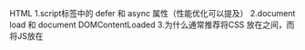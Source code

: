 HTML
1.script标签中的 defer 和 async 属性（性能优化可以提及）
2.document load 和 document DOMContentLoaded
3.为什么通常推荐将CSS <link> 放在<head></head>之间，而将JS放在<script>放在</body>之前（性能优化可以提及）
4.Preload、Prefetch、Preconnect、Prerendering （性能优化可以提及）

5.常见的 meta 元素
6.HTML5 新标签HTML5 语义化
7.DOCTYPE（文档类型）的作用是什么
8.data-*是什么


CSS
盒模型
css选择器优先级判断
class 和 id 的区别
请问 resetting 和normalizing CSS之间的区别？如何选择？为什么
伪类和伪元素
浮动float
如何清楚fload
z-index 和叠加上下文是如何形成的
BFC（定义、布局规则、应用场景）
IFC
布局之：左边定宽，右边自适应
圣杯布局，双飞翼布局
flex 布局，flex：1 代表什么
grid 布局
display 属性的全部值
移除 inline-block 间隙
隐藏页面中某个元素的方法
display: none、opacity: 0、viisbility: hidden 的区别
block、inline、inline-block 的区别
relative、fixed、absolute、static 、sticky、inherit 的区别
边距重叠
line-height 如何继承
CSS 动画
CSS sprites
如何解决特定浏览器的样式问题
如何实现网站自适应
浏览器是如何判断元素是否匹配某个CSS选择器
垂直居中和水平居中
calc
sass、less
如何实现 css 换肤
css 变量
css 如何画一个三角形
常见的 CSS 解决方案，包括但不限于 css module、styled components、tailwind css 等
JavascriptDOM、BOM对象
js有几种基本的数据类型
如何判断js数据类型
typeof 和 instanceof 的区别
如何判断一个变量是不是Array
== 和 === 有什么不同
事件机制
事件委托
e.preventDefault()是干什么的
js中 this 是如何工作的、this指向
apply、call、bind区别，源码实现
js 中 new 关键字原理
js中继承是如何实现的
js原型和原型链
闭包
作用域与作用域链
ES6 新特性
map set
ES6 里的Symbol
let、const、var的区别
js中变量声明提升
js模块化（理解模块化发展过程，理解commonJS、AMD、CMD、UMD、ES6模块化）
IIFE立即执行函数
匿名函数
箭头函数
柯里化
异步编程
Promise（Promise A+文档）
async/await
Generator
对象遍历和数组遍历
常见的数组方法
数组排序
数组去重
数组查找
Ajax工作原理，着重理解XMLHttpRequest
fetch
JS strict模式
indexedDB
web worker
可变对象和不可变对象
什么是事件循环（event loop）
宏任务、微任务
创建对象的三种方法
深拷贝和浅拷贝
防抖、节流
网页各种高度
requestAnimationFrame
requestIdleCallback
webassembly
垃圾回收机制
proxy
Object.defineProperty
null 和undefined 区别
Object.assign
常见的 DOM 方法
事件冒泡、捕获（委托）
ReactReact17、React18新特性
虚拟DOM是什么？Diff算法原理
key 是干什么的
Fiber
React 事件机制，和原生的事件机制关系
生命周期
组件性能优化
React.memo
props.children
context
setState 同步还是异步
setState 批更新
组件通信
高阶组件原理，有哪些常见的高阶组件
受控组件和非受控组件
为什么要使用 React Hooks
React Hooks 实现原理
React Hooks 使用原则，以及为什么
React Hooks 使用中常见问题
官方自带的 Hooks
useEffect 和 useLayoutEffect 区别
useMemo 和 useCallbck 区别
如何自己封装一个 Hooks
Suspense
Concurrent
startTransition
Server Component
componetDidCatch
SSR
为什么需要用 redux
react-redux 是干什么的
react-redux connect 实现原理
redux 工作流程及原理
有没有用过其他状态管理器？及其原理
react-router 路由实现原理
react-router 有几种路由类型？每种路由类型实现原理
项目本地开发完成后部署到服务器后报404是什么原因
VueMVVM是什么？MVC是什么？
data为什么是一个函数
created 和 watch 谁先执行
页面传参：query 和 params 的区别
vue 的常用内置指令
如何理解 vue 的单向数据流
computed 与 watch
为什么 v-if 和 v-for 不建议同时用
vue 的事件绑定原理
v-model 的实现及其原理
vue2 如何监测数组变化
Vue3 新特性
vue3 的setup 用法
Vue3 与 Vue2 区别
Vue3 与 Vue2 双向绑定原理
Proxy 与 Object.defineProperty 对比
Composition API
v-show 与v-if 区别
生命周期、钩子是如何实现的
keep-alive
组件通信
虚拟DOM
Vue3 与 Vue2 的 Diff 算法
key 的作用
$nextTick、实现原理
为什么要用 vuex
vuex页面刷新丢失数据怎么办？
vuex为什么要分模块并加命名空间
vuex 原理
mapState、mapGetters、mapActions、mapMutations
SSR
vue-router 路由钩子函数是什么？执行顺序？
vue-router 动态路由？有什么问题？
vue-router 路由实现原理
vue-router 有几种路由类型？每种路由类型实现原理（hash、history）
vue 中使用了哪些设计模式
项目本地开发完成后部署到服务器后报404是什么原因
vue.mixin（vue3没有mixin，composition api可以实现）
vue.$set() 方法原理
vue.extend 作用和原理
自定义指令及原理
vue 修饰符
函数式组件使用场景和原理
插槽？具名插槽、匿名插槽、作用域插槽
new Vue后整个流程
Webpack为什么需要webpack？作用？
webpack配置
webpack5 新特性
如何实现代码分离
代码分割的本质是什么？有什么意义
常见的 loader，如何实现一个 loader
如何保证各个 loader 按照预想方式工作
常见的 plugin，如何实现一个 plugin
loader 和 plugin 对比
tree shaking
常见的配置项
webpack 构建流程/运行过程
publicPath 是干什么的
打包很慢，怎么解决？
打包出来的文件很大，怎么解决？
模块联邦
HMR（热更新） 原理
模块打包原理
有了解过现在流行的 bundless 构建工具吗
vite 原理，为什么这么快？生产环境能用吗？
sourcemap
安全XSS、CSRF、SQL注入
HTTP浏览器从输入网址到渲染页面，做了什么
TCP、UDP 区别
http 三次握手
http 四次挥手
GET 和 POST 区别
跨域解决方案
为什么传统上利用多个域名来提供网站资源会更有效
常见的请求头和响应头
http 和 https 的概念？区别？
https的原理？为什么https可以保证安全？
HTTP 缓存
和缓存有关的 HTTP 首部字段
HTTP method
HTTP 状态码
HTTPS 加密过程
HTTP2 新特性
HTTP3 新特性
http1.0、1.1、2.0 区别
osi 七层模型、tcp 五层模型
cookie、sessionStorage、localStroage
跨域如何携带cookie
前后端如何通信
前后端分离跨域设置请求头
同源策略
RESTful 接口规范
性能怎么分析网站性能
重排、重绘、合成
CSS 优化、提高性能的办法
合成层
CSS3 动画 和JS 动画对比
虚拟滚动
图片懒加载
首屏加载优化方案
vue 的性能优化
移动端rem、em、px、vw、vh移动端各种高清适配方案viewport对媒体查询的理解移动端如何适配不同大小的屏幕移动端如何解决1px问题伪元素 + transform 实现
svg 实现

通用babel原理
什么是单页应用（single page app），以及如何使其对搜索引擎友好（SEO）
单页面应用（SPA）较多页面（MPA）的区别及优缺点
如何实现一个轮播图功能
如何实现页面加载进度条
最近遇到的技术挑战？如何解决的？
发布订阅模式
网站的登录一般是怎么实现的？登录态如何保存？
常见的 git 命令
git rebase 命令
前端异常监控如何实现
前端测试？单元测试？

TypescriptNode.js小程序跨端解决可视化、大屏echarts、地图API

